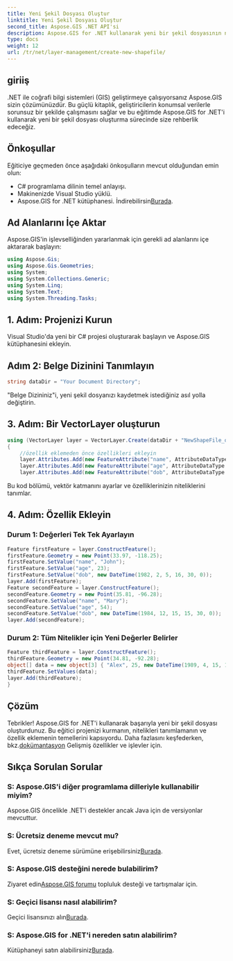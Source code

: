 ```yaml
---
title: Yeni Şekil Dosyası Oluştur
linktitle: Yeni Şekil Dosyası Oluştur
second_title: Aspose.GIS .NET API'si
description: Aspose.GIS for .NET kullanarak yeni bir şekil dosyasının nasıl oluşturulacağını öğrenin. Adım adım kılavuzumuzu takip edin ve mekansal veri manipülasyonunun gücünün kilidini açın.
type: docs
weight: 12
url: /tr/net/layer-management/create-new-shapefile/
---
```

## giriiş
.NET ile coğrafi bilgi sistemleri (GIS) geliştirmeye çalışıyorsanız Aspose.GIS sizin çözümünüzdür. Bu güçlü kitaplık, geliştiricilerin konumsal verilerle sorunsuz bir şekilde çalışmasını sağlar ve bu eğitimde Aspose.GIS for .NET'i kullanarak yeni bir şekil dosyası oluşturma sürecinde size rehberlik edeceğiz.
## Önkoşullar
Eğiticiye geçmeden önce aşağıdaki önkoşulların mevcut olduğundan emin olun:
- C# programlama dilinin temel anlayışı.
- Makinenizde Visual Studio yüklü.
-  Aspose.GIS for .NET kütüphanesi. İndirebilirsin[Burada](https://releases.aspose.com/gis/net/).
## Ad Alanlarını İçe Aktar
Aspose.GIS'in işlevselliğinden yararlanmak için gerekli ad alanlarını içe aktararak başlayın:
```csharp
using Aspose.Gis;
using Aspose.Gis.Geometries;
using System;
using System.Collections.Generic;
using System.Linq;
using System.Text;
using System.Threading.Tasks;
```
## 1. Adım: Projenizi Kurun
Visual Studio'da yeni bir C# projesi oluşturarak başlayın ve Aspose.GIS kütüphanesini ekleyin.
## Adım 2: Belge Dizinini Tanımlayın
```csharp
string dataDir = "Your Document Directory";
```
"Belge Dizininiz"i, yeni şekil dosyanızı kaydetmek istediğiniz asıl yolla değiştirin.
## 3. Adım: Bir VectorLayer oluşturun
```csharp
using (VectorLayer layer = VectorLayer.Create(dataDir + "NewShapeFile_out.shp", Drivers.Shapefile))
{
    //özellik eklemeden önce özellikleri ekleyin
    layer.Attributes.Add(new FeatureAttribute("name", AttributeDataType.String));
    layer.Attributes.Add(new FeatureAttribute("age", AttributeDataType.Integer));
    layer.Attributes.Add(new FeatureAttribute("dob", AttributeDataType.DateTime));
```
Bu kod bölümü, vektör katmanını ayarlar ve özelliklerinizin niteliklerini tanımlar.
## 4. Adım: Özellik Ekleyin
### Durum 1: Değerleri Tek Tek Ayarlayın
```csharp
Feature firstFeature = layer.ConstructFeature();
firstFeature.Geometry = new Point(33.97, -118.25);
firstFeature.SetValue("name", "John");
firstFeature.SetValue("age", 23);
firstFeature.SetValue("dob", new DateTime(1982, 2, 5, 16, 30, 0));
layer.Add(firstFeature);
Feature secondFeature = layer.ConstructFeature();
secondFeature.Geometry = new Point(35.81, -96.28);
secondFeature.SetValue("name", "Mary");
secondFeature.SetValue("age", 54);
secondFeature.SetValue("dob", new DateTime(1984, 12, 15, 15, 30, 0));
layer.Add(secondFeature);
```
### Durum 2: Tüm Nitelikler için Yeni Değerler Belirler
```csharp
Feature thirdFeature = layer.ConstructFeature();
thirdFeature.Geometry = new Point(34.81, -92.28);
object[] data = new object[3] { "Alex", 25, new DateTime(1989, 4, 15, 15, 30, 0) };
thirdFeature.SetValues(data);
layer.Add(thirdFeature);
}
```
## Çözüm
 Tebrikler! Aspose.GIS for .NET'i kullanarak başarıyla yeni bir şekil dosyası oluşturdunuz. Bu eğitici projenizi kurmanın, nitelikleri tanımlamanın ve özellik eklemenin temellerini kapsıyordu. Daha fazlasını keşfederken, bkz.[dokümantasyon](https://reference.aspose.com/gis/net/) Gelişmiş özellikler ve işlevler için.
## Sıkça Sorulan Sorular
### S: Aspose.GIS'i diğer programlama dilleriyle kullanabilir miyim?
Aspose.GIS öncelikle .NET'i destekler ancak Java için de versiyonlar mevcuttur.
### S: Ücretsiz deneme mevcut mu?
 Evet, ücretsiz deneme sürümüne erişebilirsiniz[Burada](https://releases.aspose.com/).
### S: Aspose.GIS desteğini nerede bulabilirim?
 Ziyaret edin[Aspose.GIS forumu](https://forum.aspose.com/c/gis/33) topluluk desteği ve tartışmalar için.
### S: Geçici lisansı nasıl alabilirim?
 Geçici lisansınızı alın[Burada](https://purchase.aspose.com/temporary-license/).
### S: Aspose.GIS for .NET'i nereden satın alabilirim?
 Kütüphaneyi satın alabilirsiniz[Burada](https://purchase.aspose.com/buy).